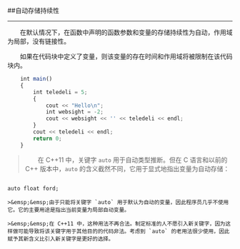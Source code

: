 ##自动存储持续性

---

&emsp;&emsp;在默认情况下，在函数中声明的函数参数和变量的存储持续性为自动，作用域为局部，没有链接性。

&emsp;&emsp;如果在代码块中定义了变量，则该变量的存在时间和作用域将被限制在该代码块内。

```javascript
    int main()
    {
        int teledeli = 5;
        {
            cout << "Hello\n";
            int websight = -2;
            cout << websight << '' << teledeli << endl;
        }
        cout << teledeli << endl;
        return 0;
    }
```

>&emsp;&emsp;在 C++11 中，关键字 `auto` 用于自动类型推断。但在 C 语言和以前的 C++ 版本中，`auto` 的含义截然不同，它用于显式地指出变量为自动存储：

>```javascript
    auto float ford;
```
>&emsp;&emsp;由于只能将关键字 `auto` 用于默认为自动的变量，因此程序员几乎不使用它。它的主要用途是指出当前变量为局部自动变量。

>&emsp;&emsp;在 C++11 中，这种用法不再合法。制定标准的人不愿引入新关键字，因为这样做可能导致将该关键字用于其他目的的代码非法。考虑到 `auto` 的老用法很少使用，因此赋予其新含义比引入新关键字是更好的选择。

